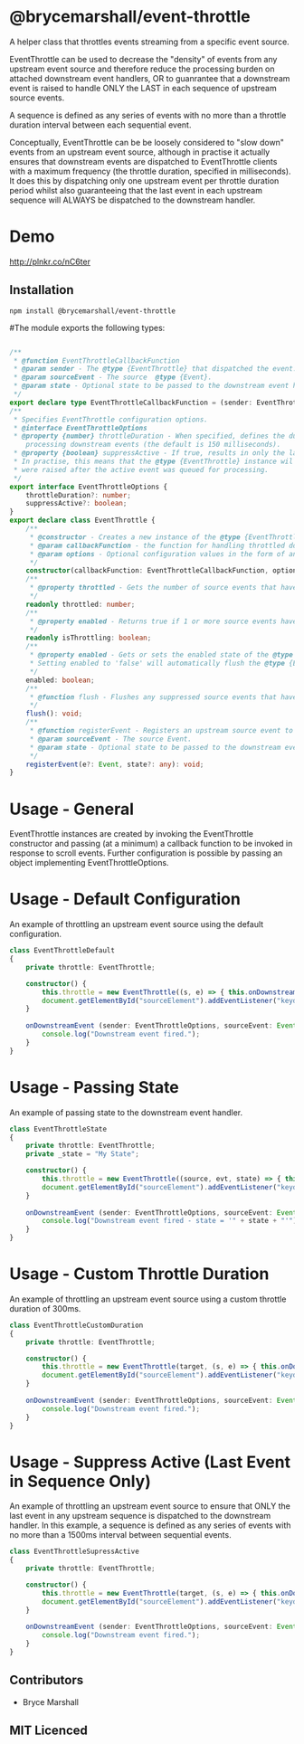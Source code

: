 # @brycemarshall/event-throttle

A helper class that throttles events streaming from a specific event source.

EventThrottle can be used to decrease the "density" of events from any upstream event source and therefore reduce the processing burden on attached downstream event handlers, 
OR to guanrantee that a downstream event is raised to handle ONLY the LAST in each sequence of upstream source events.

A sequence is defined as any series of events with no more than a throttle duration interval between each sequential event.

Conceptually, EventThrottle can be be loosely considered to "slow down" events from an upstream event source, although in practise it actually ensures that downstream events are 
dispatched to EventThrottle clients with a maximum frequency (the throttle duration, specified in milliseconds). It does this by dispatching only one upstream event
per throttle duration period whilst also guaranteeing that the last event in each upstream sequence will ALWAYS be dispatched to the downstream handler.

# Demo

http://plnkr.co/nC6ter

## Installation

`npm install @brycemarshall/event-throttle`

#The module exports the following types:

```ts

/**
 * @function EventThrottleCallbackFunction
 * @param sender - The @type {EventThrottle} that dispatched the event.
 * @param sourceEvent - The source  @type {Event}.
 * @param state - Optional state to be passed to the downstream event handler.
 */
export declare type EventThrottleCallbackFunction = (sender: EventThrottle, sourceEvent: Event) => void;
/**
 * Specifies EventThrottle configuration options.
 * @interface EventThrottleOptions
 * @property {number} throttleDuration - When specified, defines the duration (in milliseconds) of the minimum delay in between
    processing downstream events (the default is 150 milliseconds).
 * @property {boolean} suppressActive - If true, results in only the last of a sequence of upstream (source) events being fired.
 * In practise, this means that the @type {EventThrottle} instance wil only dispatch a throttled event if no additional upstream events
 * were raised after the active event was queued for processing.
 */
export interface EventThrottleOptions {
    throttleDuration?: number;
    suppressActive?: boolean;
}
export declare class EventThrottle {
    /**
     * @constructor - Creates a new instance of the @type {EventThrottle} class.
     * @param callbackFunction - the function for handling throttled downstream events.
     * @param options - Optional configuration values in the form of an object implementing @type {EventThrottleOptions}.
     */    
    constructor(callbackFunction: EventThrottleCallbackFunction, options?: EventThrottleOptions);
    /**
     * @property throttled - Gets the number of source events that have been suppressed since the last downstream event was dispatched by this instance.
     */
    readonly throttled: number;
    /**
     * @property enabled - Returns true if 1 or more source events have been suppressed since the last downstream event was dispatched by this instance.
     */
    readonly isThrottling: boolean;
    /**
     * @property enabled - Gets or sets the enabled state of the @type {EventThrottle} instance.
     * Setting enabled to 'false' will automatically flush the @type {EventThrottle} instance.
     */
    enabled: boolean;
    /**
     * @function flush - Flushes any suppressed source events that have not yet been processed.
     */
    flush(): void;
    /**
     * @function registerEvent - Registers an upstream source event to be potentially queued for downstream processing.
     * @param sourceEvent - The source Event.
     * @param state - Optional state to be passed to the downstream event handler.
     */
    registerEvent(e?: Event, state?: any): void;
}


```
# Usage - General

EventThrottle instances are created by invoking the EventThrottle constructor and passing (at a minimum) a callback function to be invoked in response to scroll events.
Further configuration is possible by passing an object implementing EventThrottleOptions.

# Usage - Default Configuration

An example of throttling an upstream event source using the default configuration.

```ts
class EventThrottleDefault
{
    private throttle: EventThrottle;

    constructor() {
        this.throttle = new EventThrottle((s, e) => { this.onDownstreamEvent(s, e) });
        document.getElementById("sourceElement").addEventListener("keydown", (e) => { this.throttle.registerEvent(e); });
    }
    
    onDownstreamEvent (sender: EventThrottleOptions, sourceEvent: Event) {
        console.log("Downstream event fired.");
    }
}

```

# Usage - Passing State

An example of passing state to the downstream event handler.

```ts
class EventThrottleState
{
    private throttle: EventThrottle;
    private _state = "My State";

    constructor() {
        this.throttle = new EventThrottle((source, evt, state) => { this.onDownstreamEvent(source, evt, state) });
        document.getElementById("sourceElement").addEventListener("keydown", (evt) => { this.throttle.registerEvent(evt, this._state); });
    }
    
    onDownstreamEvent (sender: EventThrottleOptions, sourceEvent: Event, state: string) {
        console.log("Downstream event fired - state = '" + state + "'");
    }
}

```

# Usage - Custom Throttle Duration

An example of throttling an upstream event source using a custom throttle duration of 300ms.

```ts
class EventThrottleCustomDuration
{
    private throttle: EventThrottle;

    constructor() {
        this.throttle = new EventThrottle(target, (s, e) => { this.onDownstreamEvent(s, e) }, { throttleDuration: 300 });
        document.getElementById("sourceElement").addEventListener("keydown", (e) => { this.throttle.registerEvent(e); });
    }
    
    onDownstreamEvent (sender: EventThrottleOptions, sourceEvent: Event) {
        console.log("Downstream event fired.");
    }
}

```

# Usage - Suppress Active (Last Event in Sequence Only)

An example of throttling an upstream event source to ensure that ONLY the last event in any upstream sequence is dispatched to the downstream handler.
In this example, a sequence is defined as any series of events with no more than a 1500ms interval between sequential events.

```ts
class EventThrottleSupressActive
{
    private throttle: EventThrottle;

    constructor() {
        this.throttle = new EventThrottle(target, (s, e) => { this.onDownstreamEvent(s, e) }, { throttleDuration: 1500, suppressActive: true });
        document.getElementById("sourceElement").addEventListener("keydown", (e) => { this.throttle.registerEvent(e); });
    }
    
    onDownstreamEvent (sender: EventThrottleOptions, sourceEvent: Event) {
        console.log("Downstream event fired.");
    }
}

```

## Contributors

 - Bryce Marshall

## MIT Licenced
